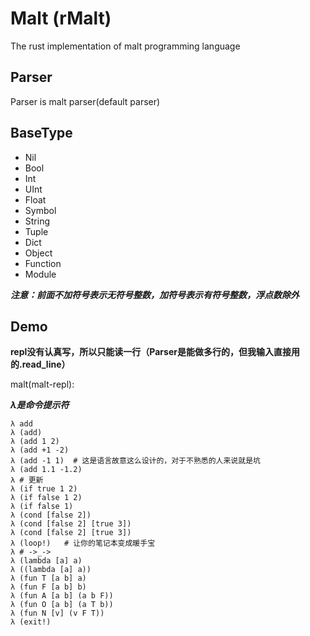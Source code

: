 # Malt (rMalt)
The rust implementation of malt programming language

## Parser
Parser is malt parser(default parser)

## BaseType
- Nil
- Bool
- Int
- UInt
- Float
- Symbol
- String
- Tuple
- Dict
- Object
- Function
- Module

***注意：前面不加符号表示无符号整数，加符号表示有符号整数，浮点数除外***

## Demo
**repl没有认真写，所以只能读一行（Parser是能做多行的，但我输入直接用的.read_line）**

malt(malt-repl):

***λ是命令提示符***
```malt
λ add
λ (add)
λ (add 1 2)
λ (add +1 -2)
λ (add -1 1)  # 这是语言故意这么设计的，对于不熟悉的人来说就是坑
λ (add 1.1 -1.2)
λ # 更新
λ (if true 1 2)
λ (if false 1 2)
λ (if false 1)
λ (cond [false 2])
λ (cond [false 2] [true 3])
λ (cond [false 2] [true 3])
λ (loop!)   # 让你的笔记本变成暖手宝
λ # ->_->
λ (lambda [a] a)
λ ((lambda [a] a))
λ (fun T [a b] a)
λ (fun F [a b] b)
λ (fun A [a b] (a b F))
λ (fun O [a b] (a T b))
λ (fun N [v] (v F T))
λ (exit!)
```
